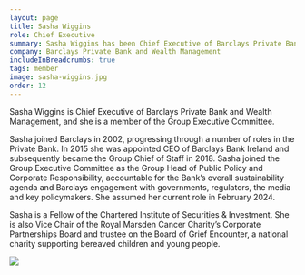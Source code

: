 ```yaml
---
layout: page
title: Sasha Wiggins
role: Chief Executive
summary: Sasha Wiggins has been Chief Executive of Barclays Private Bank and Wealth Management since February 2024.
company: Barclays Private Bank and Wealth Management
includeInBreadcrumbs: true
tags: member
image: sasha-wiggins.jpg
order: 12
---
```


<div class="govuk-grid-row">
  <div class="govuk-grid-column-two-thirds">
  
Sasha Wiggins is Chief Executive of Barclays Private Bank and Wealth Management, and she is a member of the Group Executive Committee.

Sasha joined Barclays in 2002, progressing through a number of roles in the Private Bank. In 2015 she was appointed CEO of Barclays Bank Ireland and subsequently became the Group Chief of Staff in 2018. Sasha joined the Group Executive Committee as the Group Head of Public Policy and Corporate Responsibility, accountable for the Bank’s overall sustainability agenda and Barclays engagement with governments, regulators, the media and key policymakers. She assumed her current role in February 2024.

Sasha is a Fellow of the Chartered Institute of Securities & Investment. She is also Vice Chair of the Royal Marsden Cancer Charity’s Corporate Partnerships Board and trustee on the Board of Grief Encounter, a national charity supporting bereaved children and young people.

  </div>
  <div class="govuk-grid-column-one-third member-page-image"><img src="/images/{{image}}"/></div>
</div>
